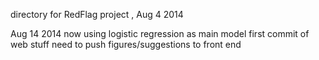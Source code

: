 directory for RedFlag project , Aug 4 2014

Aug 14 2014
now using logistic regression as main model
first commit of web stuff
need to push figures/suggestions to front end
